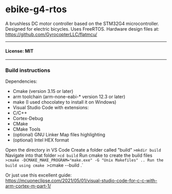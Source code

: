 # ebike-g4-rtos
A brushless DC motor controller based on the STM32G4 microcontroller. Designed for electric bicycles. Uses FreeRTOS.
Hardware design files at: https://github.com/GyrocopterLLC/flatmcu/

***
#### License: MIT
***

### Build instructions

Dependencies:
- Cmake (version 3.15 or later)
- arm toolchain (arm-none-eabi-\* version 12.3 or later)
- make (I used chocolatey to install it on Windows)
- Visual Studio Code with extensions:
 - C/C++
 - Cortex-Debug
 - CMake
 - CMake Tools
 - (optional) GNU Linker Map files highlighting
 - (optional) Intel HEX format
 
Open the directory in VS Code
Create a folder called "build"
`>mkdir build`
Navigate into that folder
`>cd build`
Run cmake to create the build files
`>cmake -DCMAKE_MAKE_PROGRAM="make.exe" -G "Unix Makefiles" ..
Run the build using cmake
`>cmake --build .`

Or just use this excellent guide:
https://mcuoneclipse.com/2021/05/01/visual-studio-code-for-c-c-with-arm-cortex-m-part-1/